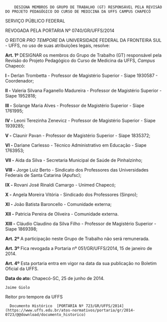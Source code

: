         DESIGNA MEMBROS DO GRUPO DE TRABALHO (GT) RESPONSÁVEL PELA REVISÃO DO PROJETO PEDAGÓGICO DO CURSO DE MEDICINA DA UFFS CAMPUS CHAPECÓ  

SERVIÇO PÚBLICO FEDERAL

 REVOGADA PELA PORTARIA Nº 0740/GR/UFFS/2014

 O REITOR *PRO TEMPORE* DA UNIVERSIDADE FEDERAL DA FRONTEIRA SUL - UFFS, no uso de suas atribuições legais, resolve:

 **Art. 1º** DESIGNAR os membros do Grupo de Trabalho (GT) responsável pela Revisão do Projeto Pedagógico do Curso de Medicina da UFFS, *Campus* Chapecó:

 **I -** Derlan Trombetta - Professor de Magistério Superior - Siape 1930587 - Coordenador;

 **II -** Valeria Silvana Faganello Madureira - Professor de Magistério Superior - Siape 1952818;

 **III -** Solange Maria Alves - Professor de Magistério Superior - Siape 1761995;

 **IV -** Leoni Terezinha Zenevicz - Professor de Magistério Superior - Siape 1939285;

 **V -** Claunir Pavan - Professor de Magistério Superior - Siape 1835372;

 **VI -** Dariane Carlesso - Técnico Administrativo em Educação - Siape 1763953;

 **VII -** Aida da Silva - Secretaria Municipal de Saúde de Pinhalzinho;

 **VIII -** Jorge Luiz Berto - Sindicato dos Professores das Universidades Federais de Santa Catarina (Apufsc);

 **IX -** Rovani José Rinaldi Camargo - Unimed Chapecó;

 **X -** Angela Moreira Vitória - Sindicado dos Professores (Sinpro);

 **XI -** João Batista Baroncello - Comunidade externa;

 **XII -** Patricia Pereira de Oliveira - Comunidade externa.

 **XIII -** Cláudio Claudino da Silva Filho - Professor de Magistério Superior - Siape 1869398;

 **Art. 2º** A participação neste Grupo de Trabalho não será remunerada.

 **Art. 3º** Fica revogada a Portaria nº 051/GR/UFFS/2014, 15 de janeiro de 2014.

 **Art. 4º** Esta portaria entra em vigor na data da sua publicação no Boletim Oficial da UFFS.

  

   **Data do ato:** Chapecó-SC, 25 de junho de 2014.   
 

    Jaime Giolo   
 Reitor pro tempore da UFFS 

      Documento Histórico  [PORTARIA Nº 723/GR/UFFS/2014](https://www.uffs.edu.br/atos-normativos/portaria/gr/2014-0723/@@download/documento_historico)     
      